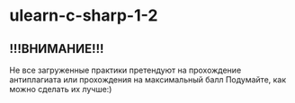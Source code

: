 # ulearn-c-sharp-1-2
## !!!ВНИМАНИЕ!!!
Не все загруженные практики претендуют на прохождение антиплагиата или прохождения на максимальный балл
Подумайте, как можно сделать их лучше:)
